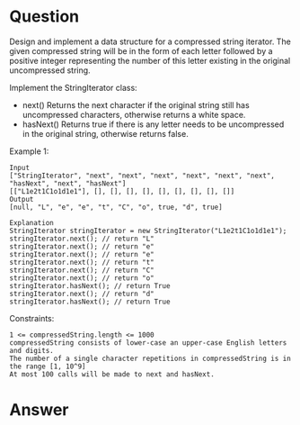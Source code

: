 Question
========

Design and implement a data structure for a compressed string iterator. The given compressed string will be in the form of each letter followed by a positive integer representing the number of this letter existing in the original uncompressed string.

Implement the StringIterator class:

- next() Returns the next character if the original string still has uncompressed characters, otherwise returns a white space.
- hasNext() Returns true if there is any letter needs to be uncompressed in the original string, otherwise returns false.
 

Example 1:

```
Input
["StringIterator", "next", "next", "next", "next", "next", "next", "hasNext", "next", "hasNext"]
[["L1e2t1C1o1d1e1"], [], [], [], [], [], [], [], [], []]
Output
[null, "L", "e", "e", "t", "C", "o", true, "d", true]

Explanation
StringIterator stringIterator = new StringIterator("L1e2t1C1o1d1e1");
stringIterator.next(); // return "L"
stringIterator.next(); // return "e"
stringIterator.next(); // return "e"
stringIterator.next(); // return "t"
stringIterator.next(); // return "C"
stringIterator.next(); // return "o"
stringIterator.hasNext(); // return True
stringIterator.next(); // return "d"
stringIterator.hasNext(); // return True
```

Constraints:

```
1 <= compressedString.length <= 1000
compressedString consists of lower-case an upper-case English letters and digits.
The number of a single character repetitions in compressedString is in the range [1, 10^9]
At most 100 calls will be made to next and hasNext.
```

Answer
======